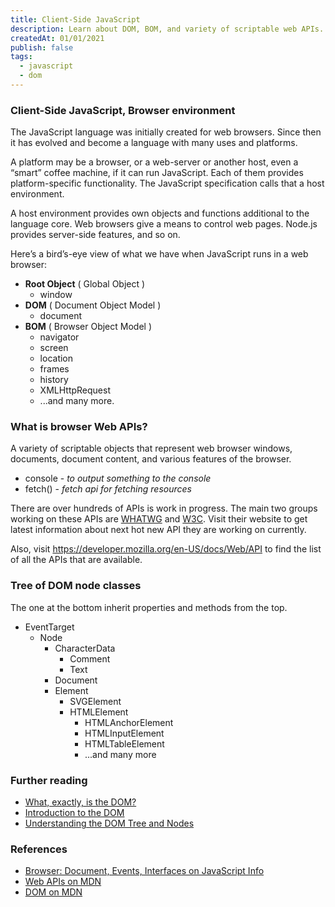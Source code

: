 ```yaml
---
title: Client-Side JavaScript
description: Learn about DOM, BOM, and variety of scriptable web APIs.
createdAt: 01/01/2021
publish: false
tags:
  - javascript
  - dom
---
```


<div class="l-wrap l-wrap--700">

### Client-Side JavaScript, Browser environment

The JavaScript language was initially created for web browsers. Since then it has evolved and become a language with many uses and platforms.

A platform may be a browser, or a web-server or another host, even a “smart” coffee machine, if it can run JavaScript. Each of them provides platform-specific functionality. The JavaScript specification calls that a host environment.

A host environment provides own objects and functions additional to the language core. Web browsers give a means to control web pages. Node.js provides server-side features, and so on.

Here’s a bird’s-eye view of what we have when JavaScript runs in a web browser:

- **Root Object** ( Global Object )
  - window
- **DOM** ( Document Object Model )
  - document
- **BOM** ( Browser Object Model )
  - navigator
  - screen
  - location
  - frames
  - history
  - XMLHttpRequest
  - ...and many more.

### What is browser Web APIs?

A variety of scriptable objects that represent web browser windows, documents, document content, and various features of the browser.

- console - _to output something to the console_
- fetch() - _fetch api for fetching resources_

There are over hundreds of APIs is work in progress. The main two groups working on these APIs are <a href="https://whatwg.org/">WHATWG</a> and <a href="https://www.w3.org/">W3C</a>. Visit their website to get latest information about next hot new API they are working on currently.

Also, visit https://developer.mozilla.org/en-US/docs/Web/API to find the list of all the APIs that are available.

### Tree of DOM node classes

The one at the bottom inherit properties and methods from the top.

- EventTarget
  - Node
    - CharacterData
      - Comment
      - Text
    - Document
    - Element
      - SVGElement
      - HTMLElement
        - HTMLAnchorElement
        - HTMLInputElement
        - HTMLTableElement
        - ...and many more

### Further reading

- [What, exactly, is the DOM?](https://bitsofco.de/what-exactly-is-the-dom/)
- [Introduction to the DOM](https://www.digitalocean.com/community/tutorials/introduction-to-the-dom)
- [Understanding the DOM Tree and Nodes](https://www.digitalocean.com/community/tutorials/understanding-the-dom-tree-and-nodes)

### References

- [Browser: Document, Events, Interfaces on JavaScript Info](https://javascript.info/ui)
- [Web APIs on MDN](https://developer.mozilla.org/en-US/docs/Web/API)
- [DOM on MDN](https://developer.mozilla.org/en-US/docs/Web/API/Document_Object_Model)

</div><!-- /.l-wrap--700 -->
